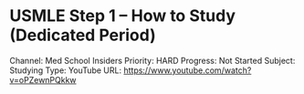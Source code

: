 # USMLE Step 1 – How to Study (Dedicated Period)

Channel: Med School Insiders
Priority: HARD
Progress: Not Started
Subject: Studying
Type: YouTube
URL: https://www.youtube.com/watch?v=oPZewnPQkkw